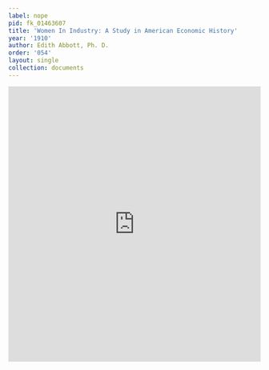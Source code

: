 ```yaml
---
label: nope
pid: fk_01463607
title: 'Women In Industry: A Study in American Economic History'
year: '1910'
author: Edith Abbott, Ph. D.
order: '054'
layout: single
collection: documents
---
```

<iframe src="https://northwestern.app.box.com/embed/s/0qim0r5j0k9llu5c9ukox5adae7hoxt6?sortColumn=date&view=list" width="100%" height="550" frameborder="0" allowfullscreen webkitallowfullscreen msallowfullscreen></iframe>
